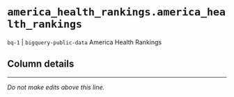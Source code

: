 # `america_health_rankings.america_health_rankings`
`bq-1` | `bigquery-public-data`
America Health Rankings

## Column details


-------------------------------------------------------------------------------
*Do not make edits above this line.*

